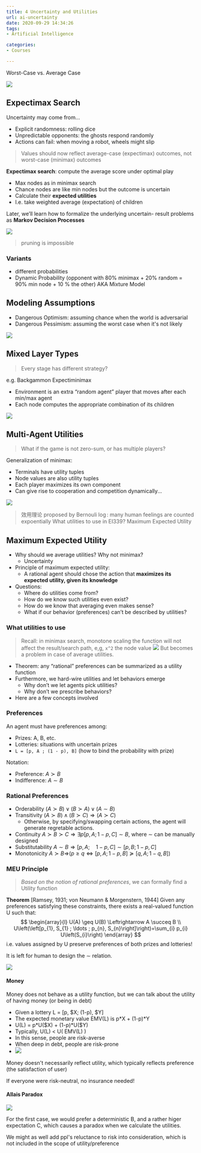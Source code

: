 ```yaml
---
title: 4 Uncertainty and Utilities
url: ai-uncertainty
date: 2020-09-29 14:34:26
tags: 
- Artificial Intelligence

categories: 
- Courses

---
```


Worst-Case vs. Average Case

![](./img/09-29-14-38-09.png)



<!--more-->



## Expectimax Search

Uncertainty may come from...
- Explicit randomness: rolling dice
- Unpredictable opponents: the ghosts respond randomly
- Actions can fail: when moving a robot, wheels might slip

> Values should now reflect average-case (expectimax) outcomes, not worst-case (minimax) outcomes

**Expectimax search**: compute the average score under optimal play
- Max nodes as in minimax search
- Chance nodes are like min nodes but the outcome is uncertain 
- Calculate their **expected utilities**
- I.e. take weighted average (expectation) of children



Later, we’ll learn how to formalize the underlying uncertain- result problems as **Markov Decision Processes**

![](./img/09-29-14-57-48.png)

> pruning is impossible

### Variants
- different probabilities
- Dynamic Probability (opponent with 80% minimax + 20% random = 90% min node + 10 % the other) AKA  Mixture Model

## Modeling Assumptions
- Dangerous Optimism: assuming chance when the world is adversarial
- Dangerous Pessimism: assuming the worst case when it's not likely

![](./img/09-29-15-25-19.png)


## Mixed Layer Types

> Every stage has different strategy?

e.g. Backgammon
Expectiminimax
- Environment is an extra “random agent” player that moves after each min/max agent
- Each node computes the appropriate combination of its children

![](./img/09-29-15-34-54.png)

## Multi-Agent Utilities

> What if the game is not zero-sum, or has multiple players?

Generalization of minimax:
- Terminals have utility tuples
- Node values are also utility tuples
- Each player maximizes its own component 
- Can give rise to cooperation and competition dynamically...

![](./img/09-29-15-36-06.png)


> 效用理论 proposed by Bernouli $\log$: many human feelings are counted expoentially
> What utilities to use in EI339?
> Maximum Expected Utility

## Maximum Expected Utility

- Why should we average utilities? Why not minimax?
  - Uncertainty
- Principle of maximum expected utility:
  - A rational agent should chose the action that **maximizes its expected utility, given its knowledge**
- Questions:
  - Where do utilities come from?
  - How do we know such utilities even exist?
  - How do we know that averaging even makes sense?
  - What if our behavior (preferences) can’t be described by utilities?

### What utilities to use

> Recall: in minimax search, monotone scaling the function will not affect the result/search path, e,g, `x^2` the node value
> ![](./img/10-09-10-45-44.png)
> But becomes a problem in case of average utilities.

- Theorem: any “rational” preferences can be summarized as a utility function
- Furthermore, we hard-wire utilities and let behaviors emerge
  - Why don’t we let agents pick utilities? 
  - Why don’t we prescribe behaviors?
- Here are a few concepts involved

### Preferences

An agent must have preferences among: 
- Prizes: A, B, etc.
- Lotteries: situations with uncertain prizes
- `L = [p, A ; (1 - p), B]` (how to bind the probability with prize)

Notation:
- Preference: $A \succ B$
- Indifference: $A \sim B$

### Rational Preferences

- Orderability $(A \succ B) \vee(B \succ A) \vee(A \sim B)$
- Transitivity ${(A \succ B) \wedge(B \succ C) \Rightarrow(A \succ C)}$
  - Otherwise, by specifying/swapping certain actions, the agent will generate regretable actions.
- Continuity $A \succ B \succ C \Rightarrow \exists p[p, A ; 1-p, C] \sim B$, where $\sim$ can be manually designed
- Substitutability ${A \sim B \Rightarrow[p, A ; \quad 1-p, C] \sim[p, B ; 1-p, C]}$
- Monotonicity ${A \succ B \Rightarrow} (p \geq q \Leftrightarrow[p, A ; 1-p, B] \succeq[q, A ; 1-q, B])$

### MEU Principle

> _Based on the notion of rational preferences_, we can formally find a Utility function

**Theorem** [Ramsey, 1931; von Neumann \& Morgenstern, 1944]
Given any preferences satisfying these constraints, there exists a real-valued function U such that:
$$
\begin{array}{l}
U(A) \geq U(B) \Leftrightarrow A \succeq B \\
U\left(\left[p_{1}, S_{1} ; \ldots ; p_{n}, S_{n}\right]\right)=\sum_{i} p_{i} U\left(S_{i}\right)
\end{array}
$$
i.e. values assigned by U preserve preferences of both prizes and lotteries!

It is left for human to design the $\sim$ relation.

![](./img/10-09-11-26-59.png)

#### Money

Money does not behave as a utility function, but we can talk about the utility of having money (or being in debt)

- Given a lottery L = [p, \$X; (1-p), \$Y]
- The expected monetary value EMV(L) is p\*X + (1-p)\*Y 
- U(L) = p\*U(\$X) + (1-p)\*U(\$Y)
- Typically, U(L) < U( EMV(L) )
- In this sense, people are risk-averse
- When deep in debt, people are risk-prone
- ![](./img/10-09-11-29-59.png)

Money doesn't necessarily reflect utility, which typically reflects preference (the satisfaction of user)

If everyone were risk-neutral, no insurance needed!

#### Allais Paradox

![](./img/10-09-11-36-44.png)

For the first case, we would prefer a deterministic B, and a rather higer expectation C, which causes a paradox when we calculate the utilities.

We might as well add ppl's reluctance to risk into consideration, which is not included in the scope of utility/preference